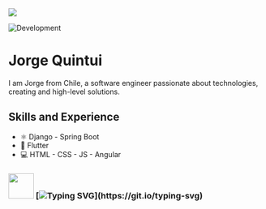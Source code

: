 <img src="https://komarev.com/ghpvc/?username=x4leqxinn">

![Development](https://as1.ftcdn.net/v2/jpg/07/32/10/90/1000_F_732109080_4lXwGofazqAiysUpcCnrbflsNOl9EMdW.jpg)

# Jorge Quintui
I am Jorge from Chile, a software engineer passionate about technologies, creating and high-level solutions.

## Skills and Experience
* ⚛ Django - Spring Boot
* 📱 Flutter
* 💻 HTML - CSS - JS - Angular

### <img src="https://64.media.tumblr.com/6002f1f1f1db1e890ec03c2c30905992/a12760da3dfa7f62-77/s500x750/470f623335caea356cb88153baede2c028fe87e6.gifv" width="50"> [![Typing SVG](https://readme-typing-svg.demolab.com?font=Fira+Code&weight=300&duration=4000&pause=1200&color=F7F6F6D7&width=435&lines=No+matter+where+you+go;everyone's+connected.)](https://git.io/typing-svg)

<!-- ## Examples of Work<
<img src="" width="512" >
-->
